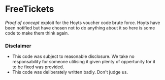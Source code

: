 # FreeTickets

*Proof of concept* exploit for the Hoyts voucher code brute force. Hoyts have been notified but have chosen not to do anything about it so here is some code to make them think again.

### Disclaimer
- This code was subject to reasonable disclosure. We take no responsability for someone utilising it given plenty of oppertunity for it to be fixed was provided.
- This code was deliberately written badly. Don't judge us.
